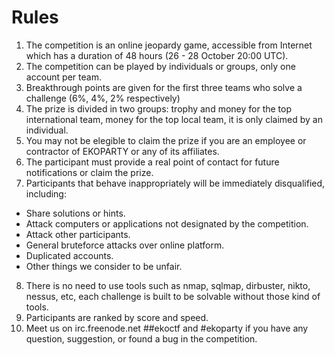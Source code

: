 # Rules
1. The competition is an online jeopardy game, accessible from Internet which has a duration of 48 hours (26 - 28 October 20:00 UTC).
2. The competition can be played by individuals or groups, only one account per team.
3. Breakthrough points are given for the first three teams who solve a challenge (6%, 4%, 2% respectively)
4. The prize is divided in two groups: trophy and money for the top international team, money for the top local team, it is only claimed by an individual.
5. You may not be elegible to claim the prize if you are an employee or contractor of EKOPARTY or any of its affiliates.
6. The participant must provide a real point of contact for future notifications or claim the prize.
7. Participants that behave inappropriately will be immediately disqualified, including:
 * Share solutions or hints.
 * Attack computers or applications not designated by the competition.
 * Attack other participants.
 * General bruteforce attacks over online platform.
 * Duplicated accounts.
 * Other things we consider to be unfair.
8. There is no need to use tools such as nmap, sqlmap, dirbuster, nikto, nessus, etc, each challenge is built to be solvable without those kind of tools.
9. Participants are ranked by score and speed.
10. Meet us on irc.freenode.net ##ekoctf and #ekoparty if you have any question, suggestion, or found a bug in the competition.